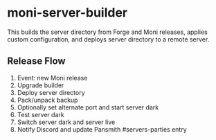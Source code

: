 # moni-server-builder
This builds the server directory from Forge and Moni
releases, applies custom configuration, and deploys
server directory to a remote server.

## Release Flow
1. Event: new Moni release
2. Upgrade builder
3. Deploy server directory
4. Pack/unpack backup
5. Optionally set alternate port and start server dark
6. Test server dark
7. Switch server dark and server live
8. Notify Discord and update Pansmith #servers-parties entry
